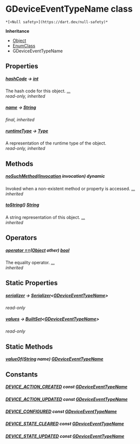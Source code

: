 


# GDeviceEventTypeName class






    *[<Null safety>](https://dart.dev/null-safety)*





**Inheritance**

- [Object](https://api.flutter.dev/flutter/dart-core/Object-class.html)
- [EnumClass](https://pub.dev/documentation/built_value/8.1.2/built_value/EnumClass-class.html)
- GDeviceEventTypeName







## Properties

##### [hashCode](https://api.flutter.dev/flutter/dart-core/Object/hashCode.html) &#8594; [int](https://api.flutter.dev/flutter/dart-core/int-class.html)



The hash code for this object. [...](https://api.flutter.dev/flutter/dart-core/Object/hashCode.html)  
_read-only, inherited_



##### [name](https://pub.dev/documentation/built_value/8.1.2/built_value/EnumClass/name.html) &#8594; [String](https://api.flutter.dev/flutter/dart-core/String-class.html)



   
_final, inherited_



##### [runtimeType](https://api.flutter.dev/flutter/dart-core/Object/runtimeType.html) &#8594; [Type](https://api.flutter.dev/flutter/dart-core/Type-class.html)



A representation of the runtime type of the object.   
_read-only, inherited_




## Methods

##### [noSuchMethod](https://api.flutter.dev/flutter/dart-core/Object/noSuchMethod.html)([Invocation](https://api.flutter.dev/flutter/dart-core/Invocation-class.html) invocation) dynamic



Invoked when a non-existent method or property is accessed. [...](https://api.flutter.dev/flutter/dart-core/Object/noSuchMethod.html)  
_inherited_



##### [toString](https://pub.dev/documentation/built_value/8.1.2/built_value/EnumClass/toString.html)() [String](https://api.flutter.dev/flutter/dart-core/String-class.html)



A string representation of this object. [...](https://pub.dev/documentation/built_value/8.1.2/built_value/EnumClass/toString.html)  
_inherited_




## Operators

##### [operator ==](https://api.flutter.dev/flutter/dart-core/Object/operator_equals.html)([Object](https://api.flutter.dev/flutter/dart-core/Object-class.html) other) [bool](https://api.flutter.dev/flutter/dart-core/bool-class.html)



The equality operator. [...](https://api.flutter.dev/flutter/dart-core/Object/operator_equals.html)  
_inherited_




## Static Properties

##### [serializer](../third_party_yonomi_graphql_schema_schema.docs.schema.gql/GDeviceEventTypeName/serializer.md) &#8594; [Serializer](https://pub.dev/documentation/built_value/8.1.2/serializer/Serializer-class.html)&lt;[GDeviceEventTypeName](../third_party_yonomi_graphql_schema_schema.docs.schema.gql/GDeviceEventTypeName-class.md)>



   
_read-only_



##### [values](../third_party_yonomi_graphql_schema_schema.docs.schema.gql/GDeviceEventTypeName/values.md) &#8594; [BuiltSet](https://pub.dev/documentation/built_collection/5.0.0/built_collection/BuiltSet-class.html)&lt;[GDeviceEventTypeName](../third_party_yonomi_graphql_schema_schema.docs.schema.gql/GDeviceEventTypeName-class.md)>



   
_read-only_




## Static Methods

##### [valueOf](../third_party_yonomi_graphql_schema_schema.docs.schema.gql/GDeviceEventTypeName/valueOf.md)([String](https://api.flutter.dev/flutter/dart-core/String-class.html) name) [GDeviceEventTypeName](../third_party_yonomi_graphql_schema_schema.docs.schema.gql/GDeviceEventTypeName-class.md)



   





## Constants

##### [DEVICE_ACTION_CREATED](../third_party_yonomi_graphql_schema_schema.docs.schema.gql/GDeviceEventTypeName/DEVICE_ACTION_CREATED-constant.md) const [GDeviceEventTypeName](../third_party_yonomi_graphql_schema_schema.docs.schema.gql/GDeviceEventTypeName-class.md)



   




##### [DEVICE_ACTION_UPDATED](../third_party_yonomi_graphql_schema_schema.docs.schema.gql/GDeviceEventTypeName/DEVICE_ACTION_UPDATED-constant.md) const [GDeviceEventTypeName](../third_party_yonomi_graphql_schema_schema.docs.schema.gql/GDeviceEventTypeName-class.md)



   




##### [DEVICE_CONFIGURED](../third_party_yonomi_graphql_schema_schema.docs.schema.gql/GDeviceEventTypeName/DEVICE_CONFIGURED-constant.md) const [GDeviceEventTypeName](../third_party_yonomi_graphql_schema_schema.docs.schema.gql/GDeviceEventTypeName-class.md)



   




##### [DEVICE_STATE_CLEARED](../third_party_yonomi_graphql_schema_schema.docs.schema.gql/GDeviceEventTypeName/DEVICE_STATE_CLEARED-constant.md) const [GDeviceEventTypeName](../third_party_yonomi_graphql_schema_schema.docs.schema.gql/GDeviceEventTypeName-class.md)



   




##### [DEVICE_STATE_UPDATED](../third_party_yonomi_graphql_schema_schema.docs.schema.gql/GDeviceEventTypeName/DEVICE_STATE_UPDATED-constant.md) const [GDeviceEventTypeName](../third_party_yonomi_graphql_schema_schema.docs.schema.gql/GDeviceEventTypeName-class.md)



   









